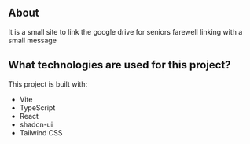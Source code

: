 ## About
It is a small site to link the google drive for seniors farewell
linking with a small message



## What technologies are used for this project?

This project is built with:

- Vite
- TypeScript
- React
- shadcn-ui
- Tailwind CSS
